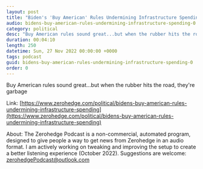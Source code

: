 ```yaml
---
layout: post
title: "Biden's 'Buy American' Rules Undermining Infrastructure Spending"
audio: bidens-buy-american-rules-undermining-infrastructure-spending-0
category: political
desc: "Buy American rules sound great...but when the rubber hits the road, they're garbage"
duration: 00:04:10
length: 250
datetime: Sun, 27 Nov 2022 00:00:00 +0000
tags: podcast
guid: bidens-buy-american-rules-undermining-infrastructure-spending-0
order: 0
---
```

Buy American rules sound great...but when the rubber hits the road, they're garbage

Link: [https://www.zerohedge.com/political/bidens-buy-american-rules-undermining-infrastructure-spending](https://www.zerohedge.com/political/bidens-buy-american-rules-undermining-infrastructure-spending)

About: The Zerohedge Podcast is a non-commercial, automated program, designed to give people a way to get news from Zerohedge in an audio format.  I am actively working on tweaking and improving the setup to create a better listening experience (October 2022).  Suggestions are welcome: [zerohedgePodcast@outlook.com](mailto:zerohedgePodcast@outlook.com)